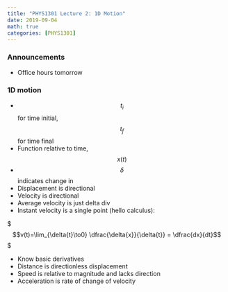 ```yaml
---
title: "PHYS1301 Lecture 2: 1D Motion"
date: 2019-09-04
math: true
categories: [PHYS1301]
---
```


### Announcements

- Office hours tomorrow

### 1D motion

- $$t_i$$ for time initial, $$t_f$$ for time final
- Function relative to time, $$x(t)$$
- $$\delta$$ indicates change in
- Displacement is directional
- Velocity is directional
- Average velocity is just delta div
- Instant velocity is a single point (hello calculus):

$$$v(t)=\lim_{\delta{t}\to0} \dfrac{\delta{x}}{\delta{t}} = \dfrac{dx}{dt}$$$

- Know basic derivatives
- Distance is directionless displacement
- Speed is relative to magnitude and lacks direction
- Acceleration is rate of change of velocity



